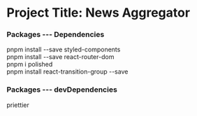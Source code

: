 <h1>Project Title: News Aggregator</h1>

<h3>Packages --- Dependencies</h3>
pnpm install --save styled-components<br />
pnpm install --save react-router-dom<br />
pnpm i polished<br />
pnpm install react-transition-group --save<br />
<h3>Packages --- devDependencies</h3>
priettier<br />